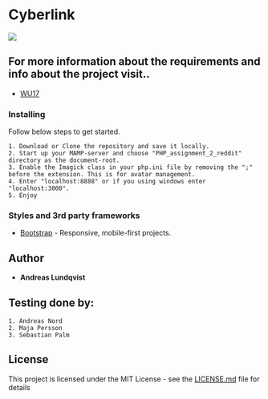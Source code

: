 # Cyberlink

<img src="https://gph.is/2qhBVFU">

## For more information about the requirements and info about the project visit..

* [WU17](https://github.com/yrgo/wu17/tree/master/PHP/18%20-%20Cyberlink)

### Installing

Follow below steps to get started.

```
1. Download or Clone the repository and save it locally.
2. Start up your MAMP-server and choose "PHP_assignment_2_reddit" directory as the document-root.
3. Enable the Imagick class in your php.ini file by removing the ";" before the extension. This is for avatar management.
4. Enter "localhost:8888" or if you using windows enter "localhost:3000".
5. Enjoy

```

### Styles and 3rd party frameworks

* [Bootstrap](https://getbootstrap.com/) - Responsive, mobile-first projects.

## Author

* **Andreas Lundqvist**

## Testing done by:
```
1. Andreas Nord
2. Maja Persson 
3. Sebastian Palm
```

## License

This project is licensed under the MIT License - see the [LICENSE.md](LICENSE.md) file for details
